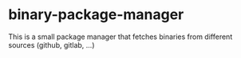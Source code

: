 # binary-package-manager

This is a small package manager that fetches binaries from different sources (github, gitlab, ...)